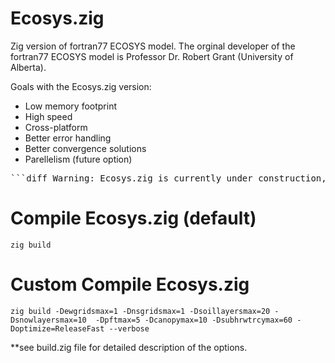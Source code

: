 # Ecosys.zig
Zig version of fortran77 ECOSYS model. The orginal developer of the fortran77 ECOSYS model is Professor Dr. Robert Grant (University of Alberta).

Goals with the Ecosys.zig version:
- Low memory footprint
- High speed
- Cross-platform
- Better error handling
- Better convergence solutions
- Parellelism (future option)

<pre>```diff Warning: Ecosys.zig is currently under construction, not yet ready to be used.```</pre>

# Compile Ecosys.zig (default)
`zig build`

# Custom Compile Ecosys.zig
`zig build -Dewgridsmax=1 -Dnsgridsmax=1 -Dsoillayersmax=20 -Dsnowlayersmax=10  -Dpftmax=5 -Dcanopymax=10 -Dsubhrwtrcymax=60 -Doptimize=ReleaseFast --verbose`

**see build.zig file for detailed description of the options.
